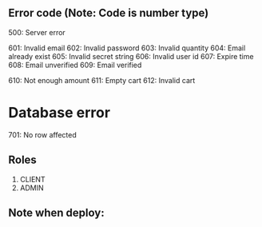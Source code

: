 ## Error code (Note: Code is number type)

500: Server error

601: Invalid email
602: Invalid password
603: Invalid quantity
604: Email already exist
605: Invalid secret string
606: Invalid user id
607: Expire time
608: Email unverified
609: Email verified

610: Not enough amount
611: Empty cart
612: Invalid cart

# Database error

701: No row affected

## Roles

1. CLIENT
2. ADMIN

## Note when deploy:
